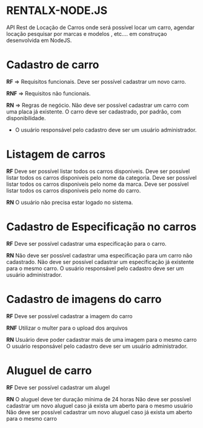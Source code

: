 # RENTALX-NODE.JS
API  Rest de Locação de Carros onde  será possível locar um carro, agendar locação pesquisar por marcas e modelos , etc.... em construçao desenvolvida em NodeJS.

# Cadastro de carro 
**RF** => Requisitos funcionais.
Deve ser possível cadastrar um novo carro.

**RNF** => Requisitos não funcionais.

**RN** => Regras de negócio.
Não deve ser possível cadastrar um carro com uma placa já existente.
O carro deve ser cadastrado, por padrão, com disponibilidade.
* O usuário responsável pelo cadastro deve ser um usuário administrador.

# Listagem de carros

**RF**
Deve ser possível listar todos os carros disponiveis.
Deve ser possível listar todos os carros disponiveis pelo nome da categoria.
Deve ser possível listar todos os carros disponiveis pelo nome da marca.
Deve ser possível listar todos os carros disponiveis pelo nome do carro.


**RN** 
O usuário não precisa estar logado no sistema.

# Cadastro de Especificação no carros

**RF**
Deve ser possível cadastrar uma especificação para o carro.


**RN** 
Não deve ser possível cadastrar uma especificação para um carro não cadastrado.
Não deve ser possível cadastrar um especificação já existente para o mesmo carro.
O usuário responsável pelo cadastro deve ser um usuário administrador.

# Cadastro de imagens do carro

**RF**
Deve ser possível cadastrar a imagem do carro 


**RNF**
Utilizar o multer para o upload dos arquivos

**RN**
Usuário deve poder cadastrar mais de uma imagem para o mesmo carro
O usuário responsável pelo cadastro deve ser um usuário administrador.

# Aluguel de carro

**RF**
Deve ser possível cadastrar um alugel
  
**RN**
O aluguel deve ter duração mínima de  24 horas
Não deve ser possível cadastrar um novo aluguel caso já exista um aberto para o mesmo usuário
Não deve ser possível cadastrar um novo aluguel caso já exista um aberto para o mesmo carro
 



 
 

